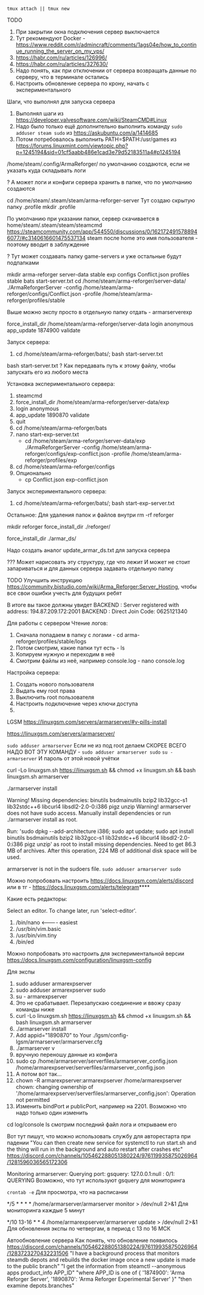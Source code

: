 `tmux attach || tmux new`


TODO
1. При закрытии окна подключения сервер выключается
2.   Тут рекомендуют Docker - https://www.reddit.com/r/admincraft/comments/1ags04e/how_to_continue_running_the_server_on_my_vps/
3.   https://habr.com/ru/articles/126996/
4.   https://habr.com/ru/articles/327630/
5. Надо понять, как при отключении от сервера возвращать данные по серверу, что в терминале остались
6. Настроить обновление сервера по крону, начать с экспериментального


Шаги, что выполнял для запуска сервера
1. Выполнял шаги из https://developer.valvesoftware.com/wiki/SteamCMD#Linux
2. Надо было только ещё дополнительно выполнить команду `sudo adduser steam sudo` из https://askubuntu.com/a/1414685
3. Потом потребовалось выполнить PATH=$PATH:/usr/games из https://forums.linuxmint.com/viewtopic.php?p=1245194&sid=01cf5aabb486e1cad3e79d52183511a4#p1245194

/home/steam/.config/ArmaReforger/ по умолчанию создаются, если не указать куда складывать логи

? А может логи и конфиги сервера хранить в папке, что по умолчанию создаются

cd /home/steam/.steam/steam/arma-reforger-server
Тут создаю скрытую папку .profile
  mkdir .profile



По умолчанию при указании папки, сервер скачивается в home/steam/.steam/steam/steamcmd
  https://steamcommunity.com/app/544550/discussions/0/1621724915788946077/#c3140616601475537134
steam после home это имя пользователя - поэтому вводит в заблуждение
  
? Тут может создавать папку game-servers и уже остальные будут подпапками

mkdir arma-reforger
  server-data
    stable
    exp
  configs
    Conflict.json
  profiles
    stable
  bats
    start-server.txt
      cd /home/steam/arma-reforger/server-data/
      ./ArmaReforgerServer -config /home/steam/arma-reforger/configs/Conflict.json -profile /home/steam/arma-reforger/profiles/stable

Выше можно экспу просто в отдельную папку отдать - armarserverexp


force_install_dir /home/steam/arma-reforger/server-data
login anonymous
app_update 1874900 validate


Запуск сервера:
1. cd /home/steam/arma-reforger/bats/; bash start-server.txt
   


bash start-server.txt
  ? Как передавать путь к этому файлу, чтобы запускать его из любого места




Установка экспериментального сервера:
1. steamcmd
2. force_install_dir /home/steam/arma-reforger/server-data/exp
3. login anonymous
4. app_update 1890870 validate
5. quit
6. cd /home/steam/arma-reforger/bats
7. nano start-exp-server.txt
    - cd /home/steam/arma-reforger/server-data/exp
      ./ArmaReforgerServer -config /home/steam/arma-reforger/configs/exp-conflict.json -profile /home/steam/arma-reforger/profiles/exp
8. cd /home/steam/arma-reforger/configs
9. Опционально
    - cp Conflict.json exp-conflict.json

Запуск экспериментального сервера:
1. cd /home/steam/arma-reforger/bats/; bash start-exp-server.txt








Остальное:
Для удаления папок и файлов внутри
  rm -rf reforger


mkdir reforger
force_install_dir ./reforger/

force_install_dir ./armar_ds/


Надо создать аналог update_armar_ds.txt для запуска сервера


??? Может нарисовать эту структуру, где что лежит
И может не стоит запариваться и для данных сервера задавать отдельную папку

TODO Улучшить инструкцию https://community.bistudio.com/wiki/Arma_Reforger:Server_Hosting, чтобы все свои ошибки учесть для будущих ребят



В итоге вы такое должны увидет
BACKEND      : Server registered with address: 194.87.209.172:2001
BACKEND      : Direct Join Code: 0625121340



Для работы с сервером
Чтение логов:
1. Сначала попадаем в папку с логами - cd arma-reforger/profiles/stable/logs
2. Потом смотрим, какие папки тут есть - ls
3. Копируем нужную и переходим в неё
4. Смотрим файлы из неё, например console.log - nano console.log


Настройка сервера:
1. Создать нового пользователя
2. Выдать ему root права
3. Выключить root пользователя
4. Настроить подключение через ключи доступа
5. 




LGSM
https://linuxgsm.com/servers/armarserver/#v-pills-install

https://linuxgsm.com/servers/armarserver/

`sudo adduser armarserver`
  Если не из под root делаем
  СКОРЕЕ ВСЕГО НАДО ВОТ ЭТУ КОМАНДУ -  `sudo adduser armarserver sudo`
`su - armarserver`
  И пароль от этой новой учётки

curl -Lo linuxgsm.sh https://linuxgsm.sh && chmod +x linuxgsm.sh && bash linuxgsm.sh armarserver

./armarserver install

Warning! Missing dependencies: binutils bsdmainutils bzip2 lib32gcc-s1 lib32stdc++6 libcurl4 libsdl2-2.0-0:i386 pigz unzip
Warning! armarserver does not have sudo access. Manually install dependencies or run ./armarserver install as root.

Run: 'sudo dpkg --add-architecture i386; sudo apt update; sudo apt install binutils bsdmainutils bzip2 lib32gcc-s1 lib32stdc++6 libcurl4 libsdl2-2.0-0:i386 pigz unzip' as root to install missing dependencies.
    Need to get 86.3 MB of archives.
    After this operation, 224 MB of additional disk space will be used.


armarserver is not in the sudoers file.
  `sudo adduser armarserver sudo`


Можно попробовать настроить
  https://docs.linuxgsm.com/alerts/discord
    или в тг - https://docs.linuxgsm.com/alerts/telegram****


Какие есть редакторы:
  
Select an editor.  To change later, run 'select-editor'.
  1. /bin/nano        <---- easiest
  2. /usr/bin/vim.basic
  3. /usr/bin/vim.tiny
  4. /bin/ed


Можно попробовать это настроить для экспериментальной версии
https://docs.linuxgsm.com/configuration/linuxgsm-config



Для экспы
1. sudo adduser armarexpserver
2. sudo adduser armarexpserver sudo
3. su - armarexpserver
4. Это не срабатывает. Перезапускаю соединение и ввожу сразу команды ниже
5. curl -Lo linuxgsm.sh https://linuxgsm.sh && chmod +x linuxgsm.sh && bash linuxgsm.sh armarserver
6. ./armarserver install
7. Add appid="1890870" to Your ./lgsm/config-lgsm/armarserver/armarserver.cfg
8. ./armarserver v
9. вручную переношу данные из конфига
10. sudo cp /home/armarserver/serverfiles/armarserver_config.json /home/armarexpserver/serverfiles/armarserver_config.json
11. А потом вот так...
12.  chown -R armarexpserver:armarexpserver /home/armarexpserver
    chown: changing ownership of '/home/armarexpserver/serverfiles/armarserver_config.json': Operation not permitted
13. Изменить bindPort и publicPort, например на 2201. Возможно что надо только один изменить




cd log/console
ls
смотрим последний файл лога и открываем его



Вот тут пишут, что можно использовать службу для авторестарта при падении
"You can then create new service for systemctl to run start.sh and the thing will run in the background and auto restart after crashes etc"
https://discord.com/channels/105462288051380224/976119935875026964/1281596036565172306


Monitoring armarserver: Querying port: gsquery: 127.0.0.1:null : 0/1: QUERYING
  Возможно, что тут используют gsquery для мониторинга


`crontab -e`
Для просмотра, что на расписании

*/5 * * * * /home/armarserver/armarserver monitor > /dev/null 2>&1
Для мониторинга каждые 5 минут

*/10 13-16 * * 4 /home/armarexpserver/armarserver update > /dev/null 2>&1
Для обновления экспы по четвергам, в период с 13 по 16 МСК


Автообновление сервера
Как понять, что обновление появилось
  https://discord.com/channels/105462288051380224/976119935875026964/1283723270432231506
  "I have a background process that monitors steamdb depots and rebuilds the docker image once a new update is made to the public branch"
  "I get the information from steamctl --anonymous apps product_info APP_ID"
  "where APP_ID is one of
  {
    '1874900': 'Arma Reforger Server', 
    '1890870': 'Arma Reforger Experimental Server'
  }"
  "then examine depots.branches"
